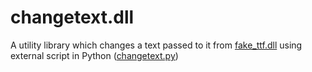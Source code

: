 # changetext.dll

A utility library which changes a text passed to it from [fake_ttf.dll]([https://github.com/dfint/fake_ttf](https://github.com/dfint/fake_ttf.dll))
using external script in Python ([changetext.py](https://github.com/dfint/changetextpy_script))
